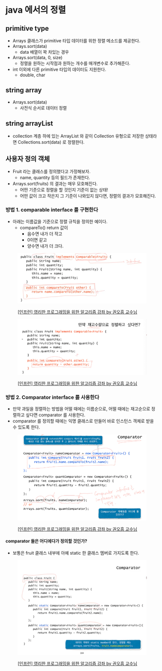 # java 에서의 정렬

## primitive type

* Arrays 클래스가 primitive 타입 데이터를 위한 정렬 메소드를 제공한다.&#x20;
* Arrays.sort(data)
  * data 배열이 꽉 차있는 경우&#x20;
* Arrays.sort(data, 0, size)
  * 정렬을 원하는 시작점과 원하는 개수를 매개변수로 추가해준다.&#x20;
* int 이외에 다른 primitive 타입의 데이터도 지원한다.&#x20;
  * double, char&#x20;

## string array

* Arrays.sort(data)
  * 사전식 순서로 데이터 정렬

## string arrayList

* collection 계층 하에 있는 ArrayList 와 같이 Collection 유형으로 저장한 상태라면 Collections.sort(data) 로 정렬한다.&#x20;

## 사용자 정의 객체&#x20;

* Fruit 라는 클래스를 정의했다고 가정해보자.&#x20;
  * name, quantity 등의 필드가 존재한다.&#x20;
* Arrays.sort(fruits) 의 결과는 매우 모호해진다.&#x20;
  * 어떤 기준으로 정렬을 할 것인지 기준이 없는 상태!&#x20;
  * 어떤 값이 크고 작은지 그 기준이 나와있지 않다면, 정렬의 결과가 모호해진다.&#x20;

### 방법 1. comparable interface 를 구현한다

* 아래는 이름값을 기준으로 정렬 규칙을 정의한 예이다.&#x20;
  * compareTo() return 값이&#x20;
    * 음수면 내가 더 작고&#x20;
    * 0이면 같고&#x20;
    * 양수면 내가 더 크다.

<figure><img src="../../../.gitbook/assets/image (36).png" alt=""><figcaption><p><a href="https://www.inflearn.com/course/%EC%95%8C%EA%B3%A0%EB%A6%AC%EC%A6%98-%EA%B0%95%EC%A2%8C">[인프런] 영리한 프로그래밍을 위한 알고리즘 강좌 by 권오흠 교수님</a></p></figcaption></figure>

<figure><img src="../../../.gitbook/assets/image (9).png" alt=""><figcaption><p><a href="https://www.inflearn.com/course/%EC%95%8C%EA%B3%A0%EB%A6%AC%EC%A6%98-%EA%B0%95%EC%A2%8C">[인프런] 영리한 프로그래밍을 위한 알고리즘 강좌 by 권오흠 교수님</a></p></figcaption></figure>



### 방법 2. Comparator interface 를 사용한다

* 만약 과일을 정렬하는 방법을 어떨 때에는 이름순으로, 어떨 때에는 재고순으로 정렬하고 싶다면 comparator 를 사용한다.&#x20;
* comparator 를 정의할 때에는 익명 클래스로 만들어 바로 인스턴스 객체로 받을 수 있도록 한다.&#x20;

<figure><img src="../../../.gitbook/assets/image (27).png" alt=""><figcaption><p><a href="https://www.inflearn.com/course/%EC%95%8C%EA%B3%A0%EB%A6%AC%EC%A6%98-%EA%B0%95%EC%A2%8C">[인프런] 영리한 프로그래밍을 위한 알고리즘 강좌 by 권오흠 교수님</a></p></figcaption></figure>

#### comparator 들은 어디에다가 정의할 것인가?&#x20;

* 보통은 fruit 클래스 내부에 아예 static 한 클래스 멤버로 가지도록 한다.&#x20;

<figure><img src="../../../.gitbook/assets/image (21).png" alt=""><figcaption><p><a href="https://www.inflearn.com/course/%EC%95%8C%EA%B3%A0%EB%A6%AC%EC%A6%98-%EA%B0%95%EC%A2%8C">[인프런] 영리한 프로그래밍을 위한 알고리즘 강좌 by 권오흠 교수님</a></p></figcaption></figure>

